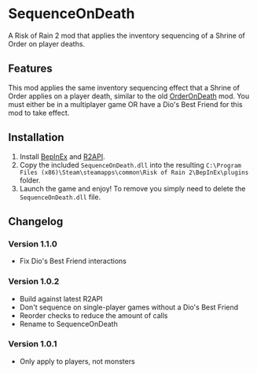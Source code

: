 # SequenceOnDeath
A Risk of Rain 2 mod that applies the inventory sequencing of a Shrine of Order on player deaths.

## Features
This mod applies the same inventory sequencing effect that a Shrine of Order applies on a player death, similar to the old [OrderOnDeath](https://thunderstore.io/package/Kintelligence/OrderOnDeath/) mod. You must either be in a multiplayer game OR have a Dio's Best Friend for this mod to take effect.

## Installation
1. Install [BepInEx](https://thunderstore.io/package/bbepis/BepInExPack/) and [R2API](https://thunderstore.io/package/tristanmcpherson/R2API/).
2. Copy the included `SequenceOnDeath.dll` into the resulting `C:\Program Files (x86)\Steam\steamapps\common\Risk of Rain 2\BepInEx\plugins` folder.
3. Launch the game and enjoy! To remove you simply need to delete the `SequenceOnDeath.dll` file.

## Changelog
### Version 1.1.0
- Fix Dio's Best Friend interactions

### Version 1.0.2
- Build against latest R2API
- Don't sequence on single-player games without a Dio's Best Friend
- Reorder checks to reduce the amount of calls
- Rename to SequenceOnDeath

### Version 1.0.1
- Only apply to players, not monsters
